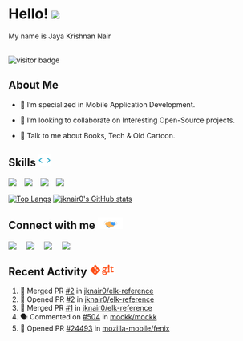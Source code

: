 <h1> Hello! <img src = "https://raw.githubusercontent.com/MartinHeinz/MartinHeinz/master/wave.gif" width='50px'> </h1>
<div size='20px'> My name is Jaya Krishnan Nair </div>

<br>

![visitor badge](https://visitor-badge.glitch.me/badge?page_id=jknair0.visitor-badge)

<h2> About Me </h2>

 - 🔭 I’m specialized in Mobile Application Development.

 - 👯 I’m looking to collaborate on Interesting Open-Source projects.

 - 💬 Talk to me about Books, Tech & Old Cartoon.

<h2> Skills <img alt="skills" src="/assets/giphy.webp" width="24px"></h2>
  
  <a href='https://github.com/jknair0?tab=repositories&q=&type=&language=java&sort='><img width ='24px' src ='https://raw.githubusercontent.com/rahulbanerjee26/githubAboutMeGenerator/main/icons/java.svg'></a>
<text>&nbsp;&nbsp;</text>
<a href='https://github.com/jknair0?tab=repositories&q=&type=&language=kotlin&sort='><img width ='24px' src ='https://raw.githubusercontent.com/rahulbanerjee26/githubAboutMeGenerator/main/icons/kotlin.svg'></div></a>
<text>&nbsp;&nbsp;</text>
<a href='https://github.com/jknair0?tab=repositories&q=&type=&language=android&sort='><img width ='24px' src ='https://raw.githubusercontent.com/rahulbanerjee26/githubAboutMeGenerator/main/icons/android.svg'></a>
<text>&nbsp;&nbsp;</text>
<a href='https://github.com/jknair0?tab=repositories&q=&type=&language=go&sort='><img width ='24px' src ='https://raw.githubusercontent.com/rahulbanerjee26/githubAboutMeGenerator/main/icons/go.svg'></a>

[![Top Langs](https://github-readme-stats.vercel.app/api/top-langs/?username=jknair0&langs_count=5&layout=compact&theme=dark)](https://github.com/jknair0/github-readme-stats)
[![jknair0's GitHub stats](https://github-readme-stats.vercel.app/api?username=jknair0&hide_title=true&show_icons=true&count_private=true&hide_rank=true&disable_animations=true&theme=dark)](https://github.com/jknair0/github-readme-stats)

<h2> Connect with me <img src='/assets/handshake.gif' width="50px"> </h2>
<a href = 'https://www.linkedin.com/in/jknair0'> <img width = '24px' align= 'center' src="https://raw.githubusercontent.com/rahulbanerjee26/githubAboutMeGenerator/main/icons/linked-in-alt.svg"/></a>
<text>&nbsp;&nbsp;&nbsp;</text>
<a href = 'https://www.twitter.com/jknair0'> <img width = '24px' align= 'center' src="https://raw.githubusercontent.com/rahulbanerjee26/githubAboutMeGenerator/main/icons/twitter.svg"/></a> 
<text>&nbsp;&nbsp;&nbsp;</text>
<a href = 'https://www.github.com/jknair0'> <img width = '24px' align= 'center' src="https://raw.githubusercontent.com/rahulbanerjee26/githubAboutMeGenerator/main/icons/github.svg"/></a> 
<text>&nbsp;&nbsp;&nbsp;</text>
<a href = 'https://jknair0.dev'> <img width = '24px' align= 'center' src="https://raw.githubusercontent.com/rahulbanerjee26/githubAboutMeGenerator/main/icons/portfolio.png"/></a> 

<h2> Recent Activity <img alt="git" src='assets/git.gif' width="50px"> </h2>

<!--START_SECTION:activity-->
1. 🎉 Merged PR [#2](https://github.com/jknair0/elk-reference/pull/2) in [jknair0/elk-reference](https://github.com/jknair0/elk-reference)
2. 💪 Opened PR [#2](https://github.com/jknair0/elk-reference/pull/2) in [jknair0/elk-reference](https://github.com/jknair0/elk-reference)
3. 🎉 Merged PR [#1](https://github.com/jknair0/elk-reference/pull/1) in [jknair0/elk-reference](https://github.com/jknair0/elk-reference)
4. 🗣 Commented on [#504](https://github.com/mockk/mockk/issues/504) in [mockk/mockk](https://github.com/mockk/mockk)
5. 💪 Opened PR [#24493](https://github.com/mozilla-mobile/fenix/pull/24493) in [mozilla-mobile/fenix](https://github.com/mozilla-mobile/fenix)
<!--END_SECTION:activity-->
